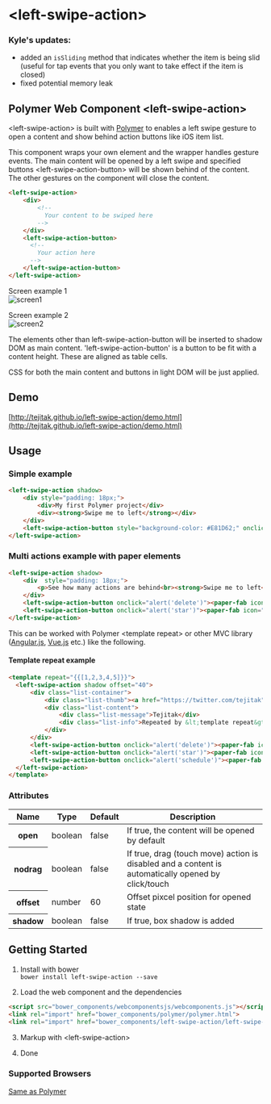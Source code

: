 # &lt;left-swipe-action&gt;

### Kyle's updates:


* added an `isSliding` method that indicates whether the item is being slid (useful for tap events that you only want to take effect if the item is closed)
* fixed potential memory leak

## Polymer Web Component &lt;left-swipe-action&gt;

&lt;left-swipe-action&gt; is built with [Polymer](http://www.polymer-project.org/) to enables a left swipe gesture to open a content and show behind action buttons like iOS item list.

This component wraps your own element and the wrapper handles gesture events. The main content will be opened by a left swipe and specified buttons &lt;left-swipe-action-button&gt; will be shown behind of the content. The other gestures on the component will close the content.

```html
<left-swipe-action>
    <div>
        <!-- 
          Your content to be swiped here
        -->
    </div>
    <left-swipe-action-button>
      <!-- 
        Your action here
      -->
    </left-swipe-action-button>
</left-swipe-action>
```

Screen example 1  
![screen1](http://www.tejitak.com/blog/wp-content/uploads/2014/08/%E3%82%B9%E3%82%AF%E3%83%AA%E3%83%BC%E3%83%B3%E3%82%B7%E3%83%A7%E3%83%83%E3%83%88-2014-08-07-12.10.16.png)


Screen example 2  
![screen2](http://www.tejitak.com/blog/wp-content/uploads/2014/08/%E3%82%B9%E3%82%AF%E3%83%AA%E3%83%BC%E3%83%B3%E3%82%B7%E3%83%A7%E3%83%83%E3%83%88-2014-08-07-12.04.19.png)


The elements other than left-swipe-action-button will be inserted to shadow DOM as main content.
'left-swipe-action-button' is a button to be fit with a content height. These are aligned as table cells.

CSS for both the main content and buttons in light DOM will be just applied.

## Demo
[http://tejitak.github.io/left-swipe-action/demo.html](http://tejitak.github.io/left-swipe-action/demo.html)

## Usage

### Simple example
```html
<left-swipe-action shadow>
    <div style="padding: 18px;">
        <div>My first Polymer project</div>
        <div><strong>Swipe me to left</strong></div>
    </div>
    <left-swipe-action-button style="background-color: #E81D62;" onclick="alert('delete')">Delete</left-swipe-action-button>
</left-swipe-action>
```

### Multi actions example with paper elements
```html
<left-swipe-action shadow>
    <div  style="padding: 18px;">
        <p>See how many actions are behind<br><strong>Swipe me to left</strong></p>
    </div>
    <left-swipe-action-button onclick="alert('delete')"><paper-fab icon="delete"></paper-fab></left-swipe-action-button>
    <left-swipe-action-button onclick="alert('star')"><paper-fab icon="star"></paper-fab></left-swipe-action-button>
</left-swipe-action>
```

This can be worked with Polymer &lt;template repeat&gt; or other MVC library ([Angular.js](https://angularjs.org/), [Vue.js](http://vuejs.org/) etc.) like the following.

#### Template repeat example

```html
<template repeat="{{[1,2,3,4,5]}}">
  <left-swipe-action shadow offset="40">
      <div class="list-container">
          <div class="list-thumb"><a href="https://twitter.com/tejitak" target="_blank"><paper-icon-button icon="social:person"></paper-icon-button></a></div>
          <div class="list-content">
              <div class="list-message">Tejitak</div>
              <div class="list-info">Repeated by &lt;template repeat&gt; ...</div>
          </div>
      </div>
      <left-swipe-action-button onclick="alert('delete')"><paper-fab icon="delete"></paper-fab></left-swipe-action-button>
      <left-swipe-action-button onclick="alert('star')"><paper-fab icon="star"></paper-fab></left-swipe-action-button>
      <left-swipe-action-button onclick="alert('schedule')"><paper-fab icon="schedule"></paper-fab></left-swipe-action-button>
  </left-swipe-action>
</template>
```

### Attributes
<table>
<thead>
<tr>
<th>Name</th>
<th>Type</th>
<th>Default</th>
<th>Description</th>
</tr>
</thead>
<tbody>
<tr>
<th>open</th>
<td>boolean</td>
<td>false</td>
<td>If true, the content will be opened by default</td>
</tr>
<tr>
<th>nodrag</th>
<td>boolean</td>
<td>false</td>
<td>If true, drag (touch move) action is disabled and a content is automatically opened by click/touch</td>
</tr>
<tr>
<th>offset</th>
<td>number</td>
<td>60</td>
<td>Offset pixcel position for opened state</td>
</tr>
<tr>
<th>shadow</th>
<td>boolean</td>
<td>false</td>
<td>If true, box shadow is added</td>
</tr>
</tbody>
</table>


## Getting Started

1. Install with bower  
`bower install left-swipe-action --save`

2. Load the web component and the dependencies

```html
<script src="bower_components/webcomponentsjs/webcomponents.js"></script>
<link rel="import" href="bower_components/polymer/polymer.html">
<link rel="import" href="bower_components/left-swipe-action/left-swipe-action.html">
```

3. Markup with &lt;left-swipe-action&gt;

4. Done

### Supported Browsers

[Same as Polymer](http://www.polymer-project.org/resources/compatibility.html)
